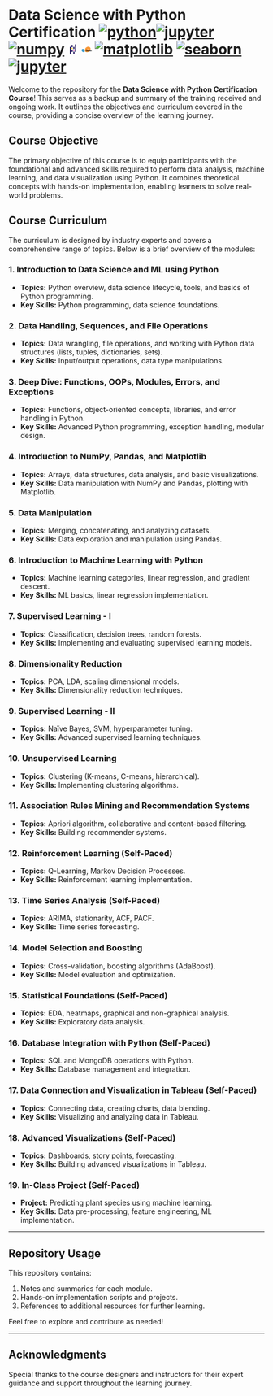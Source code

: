 # Data Science with Python Certification <a href="https://www.python.org" target="_blank" rel="noreferrer">            <img src="https://github.com/gilbarbara/logos/blob/main/logos/python.svg" alt="python" width="20" height="20" /></a><a href="https://jupyter.org/" target="_blank" rel="noreferrer"><img src="https://github.com/gilbarbara/logos/blob/main/logos/jupyter.svg" alt="jupyter" width="20" height="20" /></a><a href="https://numpy.org/" target="_blank" rel="noreferrer"><img src="https://github.com/gilbarbara/logos/blob/main/logos/numpy.svg" alt="numpy" width="20" height="20" /></a>    <a href="https://pandas.pydata.org/" target="_blank" rel="noreferrer"><img src="https://github.com/devicons/devicon/blob/master/icons/pandas/pandas-original.svg" alt="pandas" width="20" height="20" /></a>    <a href="https://scikit-learn.org/stable/" target="_blank" rel="noreferrer"><img src="https://github.com/devicons/devicon/blob/master/icons/scikitlearn/scikitlearn-original.svg" alt="scikitlearn" width="20" height="20" /></a>    <a href="https://matplotlib.org/" target="_blank" rel="noreferrer"><img src="https://github.com/detain/svg-logos/blob/master/svg/m/matplotlib-1.svg" alt="matplotlib" width="20" height="20" /></a>    <a href="https://seaborn.pydata.org/" target="_blank" rel="noreferrer"><img src="https://github.com/gilbarbara/logos/blob/main/logos/seaborn-icon.svg" alt="seaborn" width="20" height="20" /></a>    <a href="https://jupyter.org/" target="_blank" rel="noreferrer"><img src="https://github.com/gilbarbara/logos/blob/main/logos/jupyter.svg" alt="jupyter" width="20" height="20" /></a>

Welcome to the repository for the **Data Science with Python Certification Course**! This serves as a backup and summary of the training received and ongoing work. It outlines the objectives and curriculum covered in the course, providing a concise overview of the learning journey.

## Course Objective
The primary objective of this course is to equip participants with the foundational and advanced skills required to perform data analysis, machine learning, and data visualization using Python. It combines theoretical concepts with hands-on implementation, enabling learners to solve real-world problems.

## Course Curriculum
The curriculum is designed by industry experts and covers a comprehensive range of topics. Below is a brief overview of the modules:

### 1. Introduction to Data Science and ML using Python
- **Topics:** Python overview, data science lifecycle, tools, and basics of Python programming.
- **Key Skills:** Python programming, data science foundations.

### 2. Data Handling, Sequences, and File Operations
- **Topics:** Data wrangling, file operations, and working with Python data structures (lists, tuples, dictionaries, sets).
- **Key Skills:** Input/output operations, data type manipulations.

### 3. Deep Dive: Functions, OOPs, Modules, Errors, and Exceptions
- **Topics:** Functions, object-oriented concepts, libraries, and error handling in Python.
- **Key Skills:** Advanced Python programming, exception handling, modular design.

### 4. Introduction to NumPy, Pandas, and Matplotlib
- **Topics:** Arrays, data structures, data analysis, and basic visualizations.
- **Key Skills:** Data manipulation with NumPy and Pandas, plotting with Matplotlib.

### 5. Data Manipulation
- **Topics:** Merging, concatenating, and analyzing datasets.
- **Key Skills:** Data exploration and manipulation using Pandas.

### 6. Introduction to Machine Learning with Python
- **Topics:** Machine learning categories, linear regression, and gradient descent.
- **Key Skills:** ML basics, linear regression implementation.

### 7. Supervised Learning - I
- **Topics:** Classification, decision trees, random forests.
- **Key Skills:** Implementing and evaluating supervised learning models.

### 8. Dimensionality Reduction
- **Topics:** PCA, LDA, scaling dimensional models.
- **Key Skills:** Dimensionality reduction techniques.

### 9. Supervised Learning - II
- **Topics:** Naïve Bayes, SVM, hyperparameter tuning.
- **Key Skills:** Advanced supervised learning techniques.

### 10. Unsupervised Learning
- **Topics:** Clustering (K-means, C-means, hierarchical).
- **Key Skills:** Implementing clustering algorithms.

### 11. Association Rules Mining and Recommendation Systems
- **Topics:** Apriori algorithm, collaborative and content-based filtering.
- **Key Skills:** Building recommender systems.

### 12. Reinforcement Learning (Self-Paced)
- **Topics:** Q-Learning, Markov Decision Processes.
- **Key Skills:** Reinforcement learning implementation.

### 13. Time Series Analysis (Self-Paced)
- **Topics:** ARIMA, stationarity, ACF, PACF.
- **Key Skills:** Time series forecasting.

### 14. Model Selection and Boosting
- **Topics:** Cross-validation, boosting algorithms (AdaBoost).
- **Key Skills:** Model evaluation and optimization.

### 15. Statistical Foundations (Self-Paced)
- **Topics:** EDA, heatmaps, graphical and non-graphical analysis.
- **Key Skills:** Exploratory data analysis.

### 16. Database Integration with Python (Self-Paced)
- **Topics:** SQL and MongoDB operations with Python.
- **Key Skills:** Database management and integration.

### 17. Data Connection and Visualization in Tableau (Self-Paced)
- **Topics:** Connecting data, creating charts, data blending.
- **Key Skills:** Visualizing and analyzing data in Tableau.

### 18. Advanced Visualizations (Self-Paced)
- **Topics:** Dashboards, story points, forecasting.
- **Key Skills:** Building advanced visualizations in Tableau.

### 19. In-Class Project (Self-Paced)
- **Project:** Predicting plant species using machine learning.
- **Key Skills:** Data pre-processing, feature engineering, ML implementation.

---

## Repository Usage
This repository contains:
1. Notes and summaries for each module.
2. Hands-on implementation scripts and projects.
3. References to additional resources for further learning.

Feel free to explore and contribute as needed!

---

## Acknowledgments
Special thanks to the course designers and instructors for their expert guidance and support throughout the learning journey.
